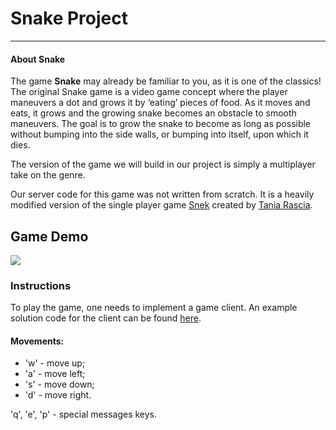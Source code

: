 # **Snake Project**
___
#### About Snake
The game **Snake** may already be familiar to you, as it is one of the classics! The original Snake game is a video game concept where the player maneuvers a dot and grows it by ‘eating’ pieces of food. As it moves and eats, it grows and the growing snake becomes an obstacle to smooth maneuvers. The goal is to grow the snake to become as long as possible without bumping into the side walls, or bumping into itself, upon which it dies.

The version of the game we will build in our project is simply a multiplayer take on the genre.

Our server code for this game was not written from scratch. It is a heavily modified version of the single player game [Snek](https://github.com/taniarascia/snek) created by [Tania Rascia](https://github.com/taniarascia).

## Game Demo
![](https://github.com/mr-Arturio/snake-client/blob/master/GIF/Snake.gif)


### **Instructions**
To play the game, one needs to implement a game client. An example solution code for the client can be found [here](https://github.com/taniarascia/snek).

#### Movements:
* 'w' - move up;
* 'a' - move left;
* 's' - move down;
* 'd' - move right.

'q', 'e', 'p' - special messages keys.
